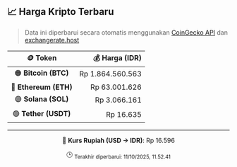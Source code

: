 

<!-- HARGA_KRIPTO -->
## 📈 Harga Kripto Terbaru

> Data ini diperbarui secara otomatis menggunakan [CoinGecko API](https://www.coingecko.com/) dan [exchangerate.host](https://exchangerate.host/)

<div align="center">

| 🪙 Token | 💰 Harga (IDR) |
|:------:|---------------:|
| 🟠 **Bitcoin (BTC)**   | Rp 1.864.560.563 |
| 🔵 **Ethereum (ETH)**  | Rp 63.001.626 |
| 🟣 **Solana (SOL)**    | Rp 3.066.161 |
| 🟢 **Tether (USDT)**   | Rp 16.635 |

---

💱 **Kurs Rupiah (USD → IDR)**: Rp 16.596

🕒 <sub>Terakhir diperbarui: 11/10/2025, 11.52.41</sub>

</div>
<!-- /HARGA_KRIPTO -->